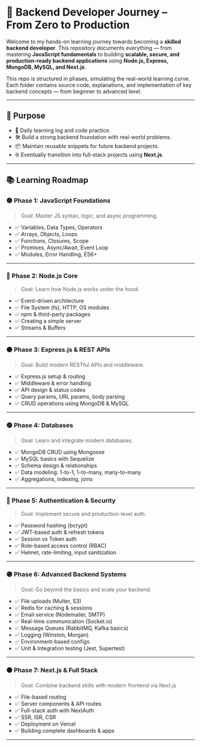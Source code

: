 # 🚀 Backend Developer Journey – From Zero to Production

Welcome to my hands-on learning journey towards becoming a **skilled backend developer**. This repository documents everything — from mastering **JavaScript fundamentals** to building **scalable, secure, and production-ready backend applications** using **Node.js, Express, MongoDB, MySQL, and Next.js**.

This repo is structured in phases, simulating the real-world learning curve. Each folder contains source code, explanations, and implementation of key backend concepts — from beginner to advanced level.

---

## 📌 Purpose

- 📖 Daily learning log and code practice.
- 🛠️ Build a strong backend foundation with real-world problems.
- 📦 Maintain reusable snippets for future backend projects.
- 🌐 Eventually transition into full-stack projects using **Next.js**.

---

## 📚 Learning Roadmap

### 🟢 Phase 1: JavaScript Foundations
> Goal: Master JS syntax, logic, and async programming.
- ✅ Variables, Data Types, Operators
- ✅ Arrays, Objects, Loops
- ✅ Functions, Closures, Scope
- ✅ Promises, Async/Await, Event Loop
- ✅ Modules, Error Handling, ES6+

---

### 🔵 Phase 2: Node.js Core
> Goal: Learn how Node.js works under the hood.
- ✅ Event-driven architecture
- ✅ File System (fs), HTTP, OS modules
- ✅ npm & third-party packages
- ✅ Creating a simple server
- ✅ Streams & Buffers

---

### 🟠 Phase 3: Express.js & REST APIs
> Goal: Build modern RESTful APIs and middleware.
- ✅ Express.js setup & routing
- ✅ Middleware & error handling
- ✅ API design & status codes
- ✅ Query params, URL params, body parsing
- ✅ CRUD operations using MongoDB & MySQL

---

### 🟡 Phase 4: Databases
> Goal: Learn and integrate modern databases.
- ✅ MongoDB CRUD using Mongoose
- ✅ MySQL basics with Sequelize
- ✅ Schema design & relationships
- ✅ Data modeling: 1-to-1, 1-to-many, many-to-many
- ✅ Aggregations, indexing, joins

---

### 🔴 Phase 5: Authentication & Security
> Goal: Implement secure and production-level auth.
- ✅ Password hashing (bcrypt)
- ✅ JWT-based auth & refresh tokens
- ✅ Session vs Token auth
- ✅ Role-based access control (RBAC)
- ✅ Helmet, rate-limiting, input sanitization

---

### 🟣 Phase 6: Advanced Backend Systems
> Goal: Go beyond the basics and scale your backend.
- ✅ File uploads (Multer, S3)
- ✅ Redis for caching & sessions
- ✅ Email service (Nodemailer, SMTP)
- ✅ Real-time communication (Socket.io)
- ✅ Message Queues (RabbitMQ, Kafka basics)
- ✅ Logging (Winston, Morgan)
- ✅ Environment-based configs
- ✅ Unit & Integration testing (Jest, Supertest)

---

### ⚫ Phase 7: Next.js & Full Stack
> Goal: Combine backend skills with modern frontend via Next.js
- ✅ File-based routing
- ✅ Server components & API routes
- ✅ Full-stack auth with NextAuth
- ✅ SSR, ISR, CSR
- ✅ Deployment on Vercel
- ✅ Building complete dashboards & apps

---


